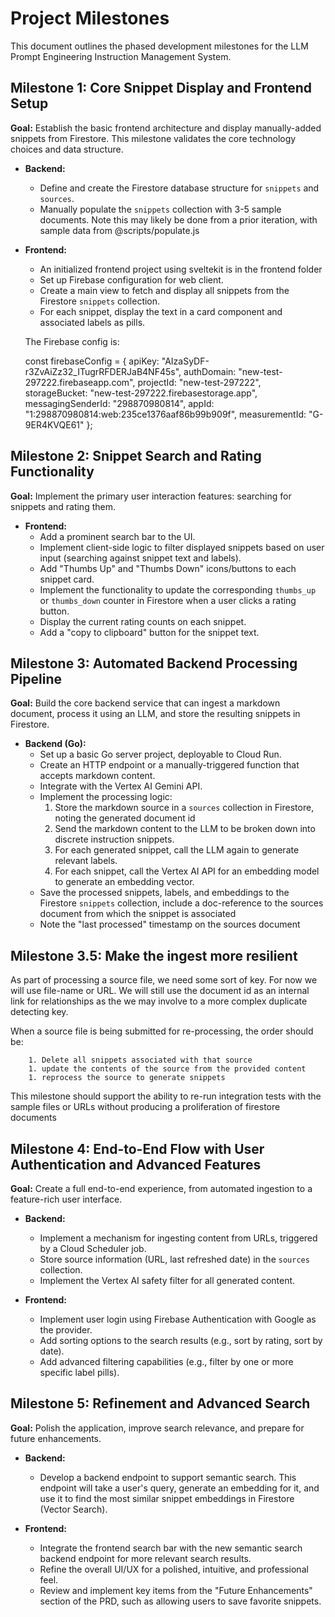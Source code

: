 # Project Milestones

This document outlines the phased development milestones for the LLM Prompt Engineering Instruction Management System.

## Milestone 1: Core Snippet Display and Frontend Setup

**Goal:** Establish the basic frontend architecture and display manually-added snippets from Firestore. This milestone validates the core technology choices and data structure.

*   **Backend:**
    *   Define and create the Firestore database structure for `snippets` and `sources`.
    *   Manually populate the `snippets` collection with 3-5 sample documents. Note this may likely be done from a prior iteration, with sample data from @scripts/populate.js

*   **Frontend:**
    *   An initialized frontend project using sveltekit is in the frontend folder
    *   Set up Firebase configuration for web client.
    *   Create a main view to fetch and display all snippets from the Firestore `snippets` collection. 
    *   For each snippet, display the text in a card component and associated labels as pills.

    The Firebase config is:

    const firebaseConfig = {
        apiKey: "AIzaSyDF-r3ZvAiZz32_ITugrRFDERJaB4NF45s",
        authDomain: "new-test-297222.firebaseapp.com",
        projectId: "new-test-297222",
        storageBucket: "new-test-297222.firebasestorage.app",
        messagingSenderId: "298870980814",
        appId: "1:298870980814:web:235ce1376aaf86b99b909f",
        measurementId: "G-9ER4KVQE61"
    };

## Milestone 2: Snippet Search and Rating Functionality

**Goal:** Implement the primary user interaction features: searching for snippets and rating them.

*   **Frontend:**
    *   Add a prominent search bar to the UI.
    *   Implement client-side logic to filter displayed snippets based on user input (searching against snippet text and labels).
    *   Add "Thumbs Up" and "Thumbs Down" icons/buttons to each snippet card.
    *   Implement the functionality to update the corresponding `thumbs_up` or `thumbs_down` counter in Firestore when a user clicks a rating button.
    *   Display the current rating counts on each snippet.
    *   Add a "copy to clipboard" button for the snippet text.

## Milestone 3: Automated Backend Processing Pipeline

**Goal:** Build the core backend service that can ingest a markdown document, process it using an LLM, and store the resulting snippets in Firestore.

*   **Backend (Go):**
    *   Set up a basic Go server project, deployable to Cloud Run.
    *   Create an HTTP endpoint or a manually-triggered function that accepts markdown content.
    *   Integrate with the Vertex AI Gemini API.
    *   Implement the processing logic:
        1. Store the markdown source in a `sources` collection in Firestore, noting the generated document id
        1.  Send the markdown content to the LLM to be broken down into discrete instruction snippets.
        1.  For each generated snippet, call the LLM again to generate relevant labels.
        1.  For each snippet, call the Vertex AI API for an embedding model to generate an embedding vector.
    *   Save the processed snippets, labels, and embeddings to the Firestore `snippets` collection, include a doc-reference to the sources document from which the snippet is associated
    *   Note the "last processed" timestamp on the sources document

## Milestone 3.5: Make the ingest more resilient

As part of processing a source file, we need some sort of key. For now we will use file-name or URL. We will still use the document id as an internal link for relationships as the we may involve to a more complex duplicate detecting key.

When a source file is being submitted for re-processing, the order should be:

        1. Delete all snippets associated with that source
        1. update the contents of the source from the provided content
        1. reprocess the source to generate snippets

This milestone should support the ability to re-run integration tests with the sample files or URLs without producing a proliferation of firestore documents

## Milestone 4: End-to-End Flow with User Authentication and Advanced Features

**Goal:** Create a full end-to-end experience, from automated ingestion to a feature-rich user interface.

*   **Backend:**
    *   Implement a mechanism for ingesting content from URLs, triggered by a Cloud Scheduler job.
    *   Store source information (URL, last refreshed date) in the `sources` collection.
    *   Implement the Vertex AI safety filter for all generated content.

*   **Frontend:**
    *   Implement user login using Firebase Authentication with Google as the provider.
    *   Add sorting options to the search results (e.g., sort by rating, sort by date).
    *   Add advanced filtering capabilities (e.g., filter by one or more specific label pills).

## Milestone 5: Refinement and Advanced Search

**Goal:** Polish the application, improve search relevance, and prepare for future enhancements.

*   **Backend:**
    *   Develop a backend endpoint to support semantic search. This endpoint will take a user's query, generate an embedding for it, and use it to find the most similar snippet embeddings in Firestore (Vector Search).

*   **Frontend:**
    *   Integrate the frontend search bar with the new semantic search backend endpoint for more relevant search results.
    *   Refine the overall UI/UX for a polished, intuitive, and professional feel.
    *   Review and implement key items from the "Future Enhancements" section of the PRD, such as allowing users to save favorite snippets.
